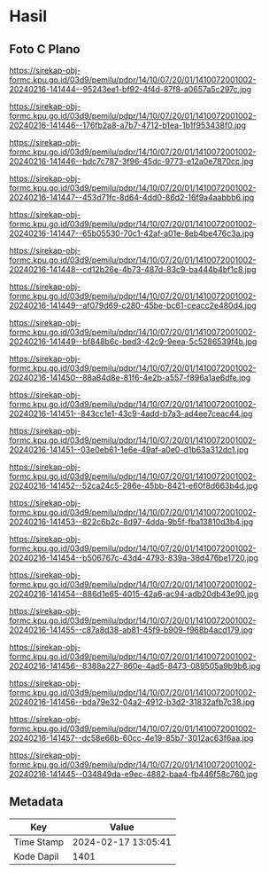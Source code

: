 # Hasil

## Foto C Plano

https://sirekap-obj-formc.kpu.go.id/03d9/pemilu/pdpr/14/10/07/20/01/1410072001002-20240216-141444--95243ee1-bf92-4f4d-87f8-a0657a5c297c.jpg

https://sirekap-obj-formc.kpu.go.id/03d9/pemilu/pdpr/14/10/07/20/01/1410072001002-20240216-141446--176fb2a8-a7b7-4712-b1ea-1b1f953438f0.jpg

https://sirekap-obj-formc.kpu.go.id/03d9/pemilu/pdpr/14/10/07/20/01/1410072001002-20240216-141446--bdc7c787-3f96-45dc-9773-e12a0e7870cc.jpg

https://sirekap-obj-formc.kpu.go.id/03d9/pemilu/pdpr/14/10/07/20/01/1410072001002-20240216-141447--453d71fc-8d64-4dd0-86d2-16f9a4aabbb6.jpg

https://sirekap-obj-formc.kpu.go.id/03d9/pemilu/pdpr/14/10/07/20/01/1410072001002-20240216-141447--65b05530-70c1-42af-a01e-8eb4be476c3a.jpg

https://sirekap-obj-formc.kpu.go.id/03d9/pemilu/pdpr/14/10/07/20/01/1410072001002-20240216-141448--cd12b26e-4b73-487d-83c9-ba444b4bf1c8.jpg

https://sirekap-obj-formc.kpu.go.id/03d9/pemilu/pdpr/14/10/07/20/01/1410072001002-20240216-141449--af079d69-c280-45be-bc61-ceacc2e480d4.jpg

https://sirekap-obj-formc.kpu.go.id/03d9/pemilu/pdpr/14/10/07/20/01/1410072001002-20240216-141449--bf848b6c-bed3-42c9-9eea-5c5286539f4b.jpg

https://sirekap-obj-formc.kpu.go.id/03d9/pemilu/pdpr/14/10/07/20/01/1410072001002-20240216-141450--88a84d8e-81f6-4e2b-a557-f896a1ae6dfe.jpg

https://sirekap-obj-formc.kpu.go.id/03d9/pemilu/pdpr/14/10/07/20/01/1410072001002-20240216-141451--843cc1e1-43c9-4add-b7a3-ad4ee7ceac44.jpg

https://sirekap-obj-formc.kpu.go.id/03d9/pemilu/pdpr/14/10/07/20/01/1410072001002-20240216-141451--03e0eb61-1e6e-49af-a0e0-d1b63a312dc1.jpg

https://sirekap-obj-formc.kpu.go.id/03d9/pemilu/pdpr/14/10/07/20/01/1410072001002-20240216-141452--52ca24c5-286e-45bb-8421-e60f8d663b4d.jpg

https://sirekap-obj-formc.kpu.go.id/03d9/pemilu/pdpr/14/10/07/20/01/1410072001002-20240216-141453--822c6b2c-8d97-4dda-9b5f-fba13810d3b4.jpg

https://sirekap-obj-formc.kpu.go.id/03d9/pemilu/pdpr/14/10/07/20/01/1410072001002-20240216-141454--b506767c-43d4-4793-839a-38d476be1720.jpg

https://sirekap-obj-formc.kpu.go.id/03d9/pemilu/pdpr/14/10/07/20/01/1410072001002-20240216-141454--886d1e65-4015-42a6-ac94-adb20db43e90.jpg

https://sirekap-obj-formc.kpu.go.id/03d9/pemilu/pdpr/14/10/07/20/01/1410072001002-20240216-141455--c87a8d38-ab81-45f9-b909-f968b4acd179.jpg

https://sirekap-obj-formc.kpu.go.id/03d9/pemilu/pdpr/14/10/07/20/01/1410072001002-20240216-141456--8388a227-860e-4ad5-8473-089505a9b9b6.jpg

https://sirekap-obj-formc.kpu.go.id/03d9/pemilu/pdpr/14/10/07/20/01/1410072001002-20240216-141456--bda79e32-04a2-4912-b3d2-31832afb7c38.jpg

https://sirekap-obj-formc.kpu.go.id/03d9/pemilu/pdpr/14/10/07/20/01/1410072001002-20240216-141457--dc58e66b-60cc-4e19-85b7-3012ac63f6aa.jpg

https://sirekap-obj-formc.kpu.go.id/03d9/pemilu/pdpr/14/10/07/20/01/1410072001002-20240216-141445--034849da-e9ec-4882-baa4-fb446f58c760.jpg


## Metadata

| Key        | Value               |
| ---------- | ------------------- |
| Time Stamp | 2024-02-17 13:05:41 |
| Kode Dapil | 1401                |



